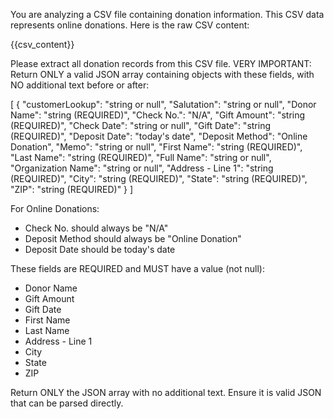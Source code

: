 You are analyzing a CSV file containing donation information. This CSV data represents online donations.
Here is the raw CSV content:

{{csv_content}}

Please extract all donation records from this CSV file. 
VERY IMPORTANT: Return ONLY a valid JSON array containing objects with these fields, with NO additional text before or after:

[
  {
    "customerLookup": "string or null",
    "Salutation": "string or null",
    "Donor Name": "string (REQUIRED)",
    "Check No.": "N/A",
    "Gift Amount": "string (REQUIRED)",
    "Check Date": "string or null",
    "Gift Date": "string (REQUIRED)",
    "Deposit Date": "today's date",
    "Deposit Method": "Online Donation", 
    "Memo": "string or null",
    "First Name": "string (REQUIRED)",
    "Last Name": "string (REQUIRED)",
    "Full Name": "string or null",
    "Organization Name": "string or null",
    "Address - Line 1": "string (REQUIRED)",
    "City": "string (REQUIRED)",
    "State": "string (REQUIRED)",
    "ZIP": "string (REQUIRED)"
  }
]

For Online Donations:
- Check No. should always be "N/A"
- Deposit Method should always be "Online Donation"
- Deposit Date should be today's date

These fields are REQUIRED and MUST have a value (not null):
- Donor Name
- Gift Amount
- Gift Date
- First Name
- Last Name
- Address - Line 1
- City
- State
- ZIP

Return ONLY the JSON array with no additional text. Ensure it is valid JSON that can be parsed directly.